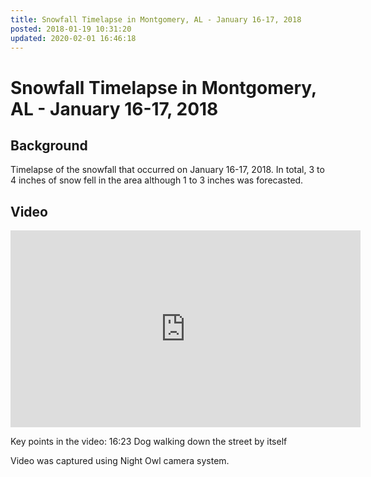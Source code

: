 ```yaml
---
title: Snowfall Timelapse in Montgomery, AL - January 16-17, 2018
posted: 2018-01-19 10:31:20
updated: 2020-02-01 16:46:18
---
```


# Snowfall Timelapse in Montgomery, AL - January 16-17, 2018

## Background

Timelapse of the snowfall that occurred on January 16-17, 2018.  In total, 3 to 4 inches of snow fell in the area although 1 to 3 inches was forecasted.

## Video

<iframe width="560" height="315" src="https://www.youtube.com/embed/D_Jg8x4J2-I" frameborder="0" allow="accelerometer; autoplay; encrypted-media; gyroscope; picture-in-picture" allowfullscreen></iframe>

Key points in the video:
16:23 Dog walking down the street by itself

Video was captured using Night Owl camera system.
